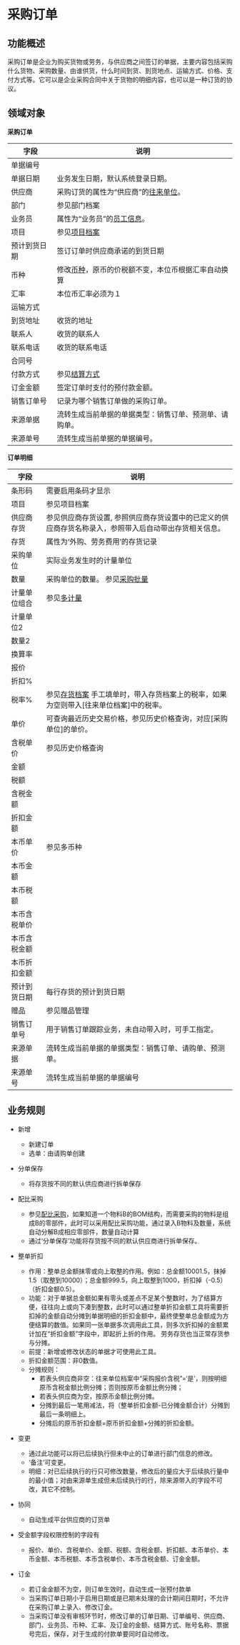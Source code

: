 # 采购订单

## 功能概述

采购订单是企业为购买货物或劳务，与供应商之间签订的单据，主要内容包括采购什么货物、采购数量、由谁供货，什么时间到货、到货地点、运输方式、价格、支付方式等。它可以是企业采购合同中关于货物的明细内容，也可以是一种订货的协议。

## 领域对象

**采购订单**

| 字段          | 说明                                             |
|--------------|--------------------------------------------------|
| 单据编号	     |                                                 |
| 单据日期	     | 业务发生日期，默认系统登录日期。	                  |
| 供应商	        | 采购订货的属性为“供应商”的[往来单位][5]。          |
| 部门	         | 参见部门档案                                     |
| 业务员	        | 属性为“业务员”的[员工信息][4]。                   |
| 项目	         | 参见[项目档案][3]                                |
| 预计到货日期	  | 签订订单时供应商承诺的到货日期                    |
| 币种           | 修改[币种][6]，原币的价税额不变，本位币根据汇率自动换算  |
| 汇率	         | 本位币汇率必须为１                               |
| 运输方式	    |                                                  |
| 到货地址	    | 收货的地址                                        |
| 联系人	       | 收货的联系人                                      |
| 联系电话	    | 收货的联系电话                                     |
| 合同号	        |                                                 |
| 付款方式	     | 参见[结算方式][7]                                 |
| 订金金额       | 签定订单时支付的预付款金额。                       |
| 销售订单号	    | 记录为哪个销售订单做的采购订单。                    |
| 来源单据	     | 流转生成当前单据的单据类型：销售订单、预测单、请购单。|
| 来源单号	     | 流转生成当前单据的单据编号。                       |

**订单明细**

| 字段          | 说明                                             |
|--------------|--------------------------------------------------|
| 条形码	        | 需要启用条码才显示                               |
| 项目	        | 参见项目档案                                     |
| 供应商存货	    | 参见供应商存货设置, 参照供应商存货设置中的已定义的供应商存货名称录入，参照带入后自动带出存货相关信息。 |
| 存货          |   属性为‘外购、劳务费用’的存货记录                 |
| 采购单位	     | 实际业务发生时的计量单位                          |
| 数量	         | 采购单位的数量。 参见[采购批量][21]               |
| 计量单位组合	  | 参见[多计量][1]                                 |
| 计量单位2	      ||
| 数量2	         ||
| 换算率	         ||
| 报价	          ||
| 折扣%	          ||
| 税率%           | 参见[存货档案][2]  手工填单时，带入存货档案上的税率，如果为空则带入[往来单位档案]中的税率。 ||
| 单价            | 可查询最近历史交易价格，参见历史价格查询，对应[采购单位]的单价。|
| 含税单价	      |  参见历史价格查询   |
| 金额	          ||
| 税额	          ||
| 含税金额	       ||
| 折扣金额	       ||
| 本币单价	       | 参见多币种 |
| 本币金额	       ||
| 本币税额	       ||
| 本币含税单价	    ||
| 本币含税金额	    ||
| 本币折扣金额	    ||
| 预计到货日期	    | 每行存货的预计到货日期 |
| 赠品	           | 参见赠品管理           |
| 销售订单号	       | 用于销售订单跟踪业务，未自动带入时，可手工指定。       |
| 来源单据	        | 流转生成当前单据的单据类型：销售订单、请购单、预测单。  |
| 来源单号	        | 流转生成当前单据的单据编号                           |


[1]: https://github.com/saas-plat/saas-plat-erp/tree/master/base/inventory/docs/多计量.md        "多计量"
[2]: https://github.com/saas-plat/saas-plat-erp/tree/master/base/inventory/README.md        "存货档案"
[3]: https://github.com/saas-plat/saas-plat-erp/tree/master/base/project/README.md        "项目"
[4]: https://github.com/saas-plat/saas-plat-erp/tree/master/base/employee/README.md        "员工档案"
[5]: https://github.com/saas-plat/saas-plat-erp/tree/master/base/partner/README.md        "往来单位"
[6]: https://github.com/saas-plat/saas-plat-erp/tree/master/base/currency/README.md        "币种汇率"
[7]: https://github.com/saas-plat/saas-plat-erp/tree/master/base/settlement/README.md        "结算方式"

[21]: https://github.com/saas-plat/saas-plat-erp/tree/master/base/inventory/README.md        "采购批量"
[22]: https://github.com/saas-plat/saas-plat-erp/tree/master/base/inventory/README.md        "配比采购"

## 业务规则

+ 新增
  - 新建订单
  - 选单：由请购单创建

+ 分单保存
  - 将存货按不同的默认供应商进行拆单保存

+ 配比采购
  - 参见[配比采购][22]，如果知道一个物料B的BOM结构，而需要采购的物料是组成B的零部件，此时可以采用配比采购功能，通过录入B物料及数量，系统自动分解B成相应零部件，数量自动计算
  - 通过‘分单保存’功能将存货按不同的默认供应商进行拆单保存。

+ 整单折扣
  - 作用：整单总金额抹零或向上取整的作用。例如：总金额10001.5，抹掉1.5（取整到10000）；总金额999.5，向上取整到1000，折扣掉（-0.5）（折扣金额0.5）。
  - 功能：对于单据总金额如果有零头或差点不足某个整数时，为了结算方便，往往向上或向下凑到整数，此时可以通过整单折扣金额工具将需要折扣掉的金额自动分摊到单据明细的折扣金额中，最终使整单总金额成为方便结算的数值。如果同一张单据多次调用此工具，则多次折扣掉的金额累计加在“折扣金额”字段中，即起折上折的作用。 劳务存货也当正常存货参与分摊。
  - 前提：新增或修改状态的单据才可使用此工具。
  - 折扣金额范围：非0数值。
  - 分摊规则：
    - 若表头供应商非空：往来单位档案中“采购报价含税”=‘是’，则按明细原币含税金额比例分摊；否则按原币金额比例分摊；
    - 若表头供应商为空，按原币金额比例分摊。
    - 分摊到最后一笔用减法，将（整单折扣金额-已分摊金额合计）分摊到最后一条明细上。
    - 分摊后的原币折扣金额=原币折扣金额+分摊的折扣金额。

+ 变更
  - 通过此功能可以将已后续执行但未中止的订单进行部门信息的修改。
  - ‘备注’可变更。
  - 明细：对已后续执行的行只可修改数量，修改后的量应大于后续执行量中的最小值；对由来源单生成但未后续执行的行，除来源带入的字段不可改，其它不控制。

+ 协同
  - 自动生成平台供应商的订货单

+ 受金额字段权限控制的字段有
  - 报价、单价、含税单价、金额、税额、含税金额、折扣额、本币单价、本币金额、本币税额、本币含税单价、本币含税金额、订金金额。

+ 订金
  - 若订金金额不为空，则订单生效时，自动生成一张预付款单
  - 当采购订单日期小于启用日期或是已期末处理的会计期间日期时，不允许在采购订单上录入、修改订金。
  - 当采购订单没有审核环节时，修改订单的订单日期、订单编号、供应商、部门、业务员、币种、汇率、及订金的金额、结算方式、账号名称、票据号完后，保存，对于生成的付款单要同时自动修改。
